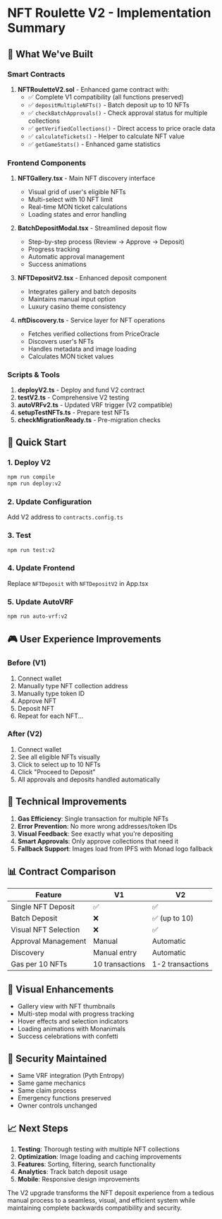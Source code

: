 # NFT Roulette V2 - Implementation Summary

## 🎯 What We've Built

### Smart Contracts
1. **NFTRouletteV2.sol** - Enhanced game contract with:
   - ✅ Complete V1 compatibility (all functions preserved)
   - ✅ `depositMultipleNFTs()` - Batch deposit up to 10 NFTs
   - ✅ `checkBatchApprovals()` - Check approval status for multiple collections
   - ✅ `getVerifiedCollections()` - Direct access to price oracle data
   - ✅ `calculateTickets()` - Helper to calculate NFT value
   - ✅ `getGameStats()` - Enhanced game statistics

### Frontend Components
1. **NFTGallery.tsx** - Main NFT discovery interface
   - Visual grid of user's eligible NFTs
   - Multi-select with 10 NFT limit
   - Real-time MON ticket calculations
   - Loading states and error handling

2. **BatchDepositModal.tsx** - Streamlined deposit flow
   - Step-by-step process (Review → Approve → Deposit)
   - Progress tracking
   - Automatic approval management
   - Success animations

3. **NFTDepositV2.tsx** - Enhanced deposit component
   - Integrates gallery and batch deposits
   - Maintains manual input option
   - Luxury casino theme consistency

4. **nftDiscovery.ts** - Service layer for NFT operations
   - Fetches verified collections from PriceOracle
   - Discovers user's NFTs
   - Handles metadata and image loading
   - Calculates MON ticket values

### Scripts & Tools
1. **deployV2.ts** - Deploy and fund V2 contract
2. **testV2.ts** - Comprehensive V2 testing
3. **autoVRFv2.ts** - Updated VRF trigger (V2 compatible)
4. **setupTestNFTs.ts** - Prepare test NFTs
5. **checkMigrationReady.ts** - Pre-migration checks

## 🚀 Quick Start

### 1. Deploy V2
```bash
npm run compile
npm run deploy:v2
```

### 2. Update Configuration
Add V2 address to `contracts.config.ts`

### 3. Test
```bash
npm run test:v2
```

### 4. Update Frontend
Replace `NFTDeposit` with `NFTDepositV2` in App.tsx

### 5. Update AutoVRF
```bash
npm run auto-vrf:v2
```

## 🎮 User Experience Improvements

### Before (V1)
1. Connect wallet
2. Manually type NFT collection address
3. Manually type token ID
4. Approve NFT
5. Deposit NFT
6. Repeat for each NFT...

### After (V2)
1. Connect wallet
2. See all eligible NFTs visually
3. Click to select up to 10 NFTs
4. Click "Proceed to Deposit"
5. All approvals and deposits handled automatically

## 🔧 Technical Improvements

1. **Gas Efficiency**: Single transaction for multiple NFTs
2. **Error Prevention**: No more wrong addresses/token IDs
3. **Visual Feedback**: See exactly what you're depositing
4. **Smart Approvals**: Only approve collections that need it
5. **Fallback Support**: Images load from IPFS with Monad logo fallback

## 📊 Contract Comparison

| Feature | V1 | V2 |
|---------|----|----|
| Single NFT Deposit | ✅ | ✅ |
| Batch Deposit | ❌ | ✅ (up to 10) |
| Visual NFT Selection | ❌ | ✅ |
| Approval Management | Manual | Automatic |
| Discovery | Manual entry | Automatic |
| Gas per 10 NFTs | 10 transactions | 1-2 transactions |

## 🎨 Visual Enhancements

- Gallery view with NFT thumbnails
- Multi-step modal with progress tracking
- Hover effects and selection indicators
- Loading animations with Monanimals
- Success celebrations with confetti

## 🔐 Security Maintained

- Same VRF integration (Pyth Entropy)
- Same game mechanics
- Same claim process
- Emergency functions preserved
- Owner controls unchanged

## 📈 Next Steps

1. **Testing**: Thorough testing with multiple NFT collections
2. **Optimization**: Image loading and caching improvements
3. **Features**: Sorting, filtering, search functionality
4. **Analytics**: Track batch deposit usage
5. **Mobile**: Responsive design improvements

The V2 upgrade transforms the NFT deposit experience from a tedious manual process to a seamless, visual, and efficient system while maintaining complete backwards compatibility and security.
